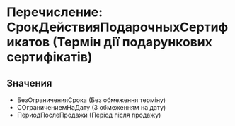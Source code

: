 ﻿# Перечисление: СрокДействияПодарочныхСертификатов (Термін дії подарункових сертифікатів)

## Значения

- БезОграниченияСрока (Без обмеження терміну)
- СОграничениемНаДату (З обмеженням на дату)
- ПериодПослеПродажи (Період після продажу)

